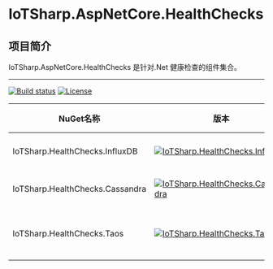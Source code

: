 # IoTSharp.AspNetCore.HealthChecks

## 项目简介


 IoTSharp.AspNetCore.HealthChecks  是针对.Net 健康检查的组件集合。
 

---

[![Build status](https://ci.appveyor.com/api/projects/status/rnbce8nb4x6jt94d?svg=true)](https://ci.appveyor.com/project/MaiKeBing/iotsharp-aspnetcore-healthchecks)
[![License](https://img.shields.io/github/license/MaiKeBing/iotsharp-aspnetcore-healthchecks.svg)](https://github.com/IoTSharp/IoTSharp.AspNetCore.HealthChecks/blob/main/LICENSE)



| NuGet名称    | 版本|下载量| 说明                                                     |
| ----------- | --------  | --------  | ------------------------------------------------------------ |
| IoTSharp.HealthChecks.InfluxDB |[![IoTSharp.HealthChecks.InfluxDB](https://img.shields.io/nuget/v/IoTSharp.HealthChecks.InfluxDB.svg)](https://www.nuget.org/packages/IoTSharp.HealthChecks.InfluxDB/) |![Nuget](https://img.shields.io/nuget/dt/IoTSharp.HealthChecks.InfluxDB) |InfluxDB 的健康检查组件。
| IoTSharp.HealthChecks.Cassandra |[![IoTSharp.HealthChecks.Cassandra](https://img.shields.io/nuget/v/IoTSharp.HealthChecks.Cassandra.svg)](https://www.nuget.org/packages/IoTSharp.HealthChecks.Cassandra/) |![Nuget](https://img.shields.io/nuget/dt/IoTSharp.HealthChecks.Cassandra)     |  Cassandra 的健康检查组件
| IoTSharp.HealthChecks.Taos |[![IoTSharp.HealthChecks.Taos](https://img.shields.io/nuget/v/IoTSharp.HealthChecks.Taos.svg)](https://www.nuget.org/packages/IoTSharp.HealthChecks.Taos/)  |  ![Nuget](https://img.shields.io/nuget/dt/IoTSharp.HealthChecks.Taos)| 供Asp.Net Core 使用的健康检查组件

 
